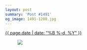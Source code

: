 ```yaml
---
layout: post
summary: 'Post #1491'
og_image: 1491-1280.jpg
---
```


<p>
 <time>
  <a href="/1491">
   {{ page.date | date: "%B %-d, %Y" }}
  </a>
 </time>
 <a href="/1491">
  <figure data-taken="9/21/2021">
   <img sizes="(min-width: 700px) 50vw, calc(100vw - 2rem)" src="{{ site.assets_url }}/1491-640.jpg" srcset="{{ site.assets_url }}/1491-320.jpg 320w, {{ site.assets_url }}/1491-640.jpg 640w, {{ site.assets_url }}/1491-960.jpg 960w, {{ site.assets_url }}/1491-1280.jpg 1280w"/>
  </figure>
 </a>
</p>
